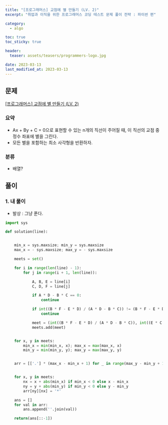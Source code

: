 ```yaml
---
title: "[프로그래머스] 교점에 별 만들기 (LV. 2)"
excerpt: "취업과 이직을 위한 프로그래머스 코딩 테스트 문제 풀이 전략 : 파이썬 편"

category:
  - algo

toc: true
toc_sticky: true

header:
  teaser: assets/teasers/programmers-logo.jpg

date: 2023-03-13
last_modified_at: 2023-03-13
---
```


## 문제

[[프로그래머스] 교점에 별 만들기 (LV. 2) ](https://school.programmers.co.kr/learn/courses/30/lessons/87377)

### 요약

- Ax + By + C = 0으로 표현할 수 있는 n개의 직선이 주어질 때, 이 직선의 교점 중 정수 좌표에 별을 그린다.
- 모든 별을 포함하는 최소 사각형을 반환하자.

### 분류

- 배열?

## 풀이

### 1. 내 풀이

- 발상 : 그냥 푼다.
  <br>

```python
import sys

def solution(line):


    min_x = sys.maxsize; min_y = sys.maxsize
    max_x = - sys.maxsize; max_y = - sys.maxsize

    meets = set()

    for i in range(len(line) - 1):
        for j in range(i + 1, len(line)):

            A, B, E = line[i]
            C, D, F = line[j]

            if A * D - B * C == 0:
                continue

            if int((B * F - E * D) / (A * D - B * C)) != (B * F - E * D) / (A * D - B * C) or int((E * C - A * F) / (A * D - B * C)) != (E * C - A * F) / (A * D - B * C):
                continue

            meet = (int((B * F - E * D) / (A * D - B * C)), int((E * C - A * F) / (A * D - B * C)))
            meets.add(meet)


    for x, y in meets:
        min_x = min(min_x, x); max_x = max(max_x, x)
        min_y = min(min_y, y); max_y = max(max_y, y)


    arr = [['.'] * (max_x - min_x + 1) for _ in range(max_y - min_y + 1)]


    for x, y in meets:
        nx = x + abs(min_x) if min_x < 0 else x - min_x
        ny = y + abs(min_y) if min_y < 0 else y - min_y
        arr[ny][nx] = '*'

    ans = []
    for val in arr:
        ans.append(''.join(val))

    return(ans[::-1])

```
